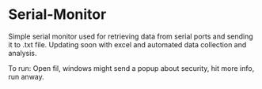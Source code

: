 # Serial-Monitor
Simple serial monitor used for retrieving data from serial ports and sending it to .txt file. Updating soon with excel and automated data collection and analysis. 

To run: 
Open fil,
windows might send a popup about security,
hit more info,
run anway.

